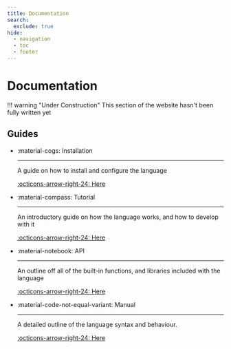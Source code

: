 ```yaml
---
title: Documentation
search:
  exclude: true
hide:
  - navigation
  - toc
  - footer
---
```



# Documentation

!!! warning "Under Construction"
    This section of the website hasn't been fully written yet


## Guides

<div class="card-grid project" actionable markdown>

- :material-cogs: Installation
  
    ---

    A guide on how to install and configure the language

    [:octicons-arrow-right-24: Here](/install/)

- :material-compass: Tutorial
  
    ---

    An introductory guide on how the language works, and how to develop with it

    [:octicons-arrow-right-24: Here](/guide/variables/)

- :material-notebook: API
  
    ---

    An outline off all of the built-in functions, and libraries included with the language

    [:octicons-arrow-right-24: Here](/api/)

- :material-code-not-equal-variant: Manual
  
    ---

    A detailed outline of the language syntax and behaviour.

    [:octicons-arrow-right-24: Here](/guide/manual/variables/)

</div>